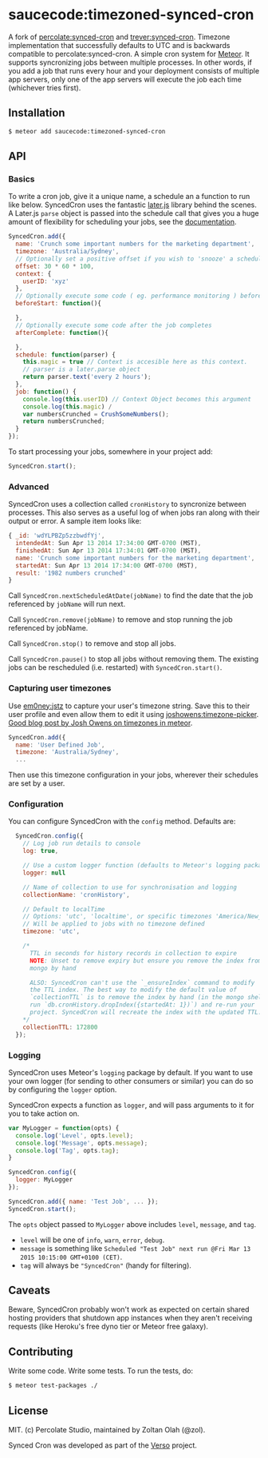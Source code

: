 # saucecode:timezoned-synced-cron

A fork of [percolate:synced-cron](https://atmospherejs.com/percolate/synced-cron) and [trever:synced-cron](https://atmospherejs.com/trever/synced-cron).  Timezone implementation that successfully defaults to UTC and is backwards compatible to percolate:synced-cron.  A simple cron system for [Meteor](http://meteor.com). It supports syncronizing jobs between multiple processes. In other words, if you add a job that runs every hour and your deployment consists of multiple app servers, only one of the app servers will execute the job each time (whichever tries first).

## Installation

``` sh
$ meteor add saucecode:timezoned-synced-cron
```

## API

### Basics

To write a cron job, give it a unique name, a schedule an a function to run like below. SyncedCron uses the fantastic [later.js](http://bunkat.github.io/later/) library behind the scenes. A Later.js `parse` object is passed into the schedule call that gives you a huge amount of flexibility for scheduling your jobs, see the [documentation](http://bunkat.github.io/later/parsers.html#overview).

``` js
SyncedCron.add({
  name: 'Crunch some important numbers for the marketing department',
  timezone: 'Australia/Sydney',
  // Optionally set a positive offset if you wish to 'snooze' a schedule
  offset: 30 * 60 * 100,
  context: {
    userID: 'xyz'
  },
  // Optionally execute some code ( eg. performance monitoring ) before the job starts
  beforeStart: function(){

  },
  // Optionally execute some code after the job completes
  afterComplete: function(){

  },
  schedule: function(parser) {
    this.magic = true // Context is accesible here as this context.
    // parser is a later.parse object
    return parser.text('every 2 hours');
  },
  job: function() {
    console.log(this.userID) // Context Object becomes this argument
    console.log(this.magic) /
    var numbersCrunched = CrushSomeNumbers();
    return numbersCrunched;
  }
});
```

To start processing your jobs, somewhere in your project add:

``` js
SyncedCron.start();
```

### Advanced

SyncedCron uses a collection called `cronHistory` to syncronize between processes. This also serves as a useful log of when jobs ran along with their output or error. A sample item looks like:

``` js
{ _id: 'wdYLPBZp5zzbwdfYj',
  intendedAt: Sun Apr 13 2014 17:34:00 GMT-0700 (MST),
  finishedAt: Sun Apr 13 2014 17:34:01 GMT-0700 (MST),
  name: 'Crunch some important numbers for the marketing department',
  startedAt: Sun Apr 13 2014 17:34:00 GMT-0700 (MST),
  result: '1982 numbers crunched'
}
```

Call `SyncedCron.nextScheduledAtDate(jobName)` to find the date that the job
referenced by `jobName` will run next.

Call `SyncedCron.remove(jobName)` to remove and stop running the job referenced by jobName.

Call `SyncedCron.stop()` to remove and stop all jobs.

Call `SyncedCron.pause()` to stop all jobs without removing them.  The existing jobs can be rescheduled (i.e. restarted) with `SyncedCron.start()`.

### Capturing user timezones

Use [em0ney:jstz](https://atmospherejs.com/em0ney/jstz) to capture your user's timezone string.  Save this to their user profile and even allow them to edit it using [joshowens:timezone-picker](https://atmospherejs.com/joshowens/timezone-picker).  [Good blog post by Josh Owens on timezones in meteor](http://joshowens.me/dealing-with-timezones-in-javascript/).

``` js
SyncedCron.add({
  name: 'User Defined Job',
  timezone: 'Australia/Sydney',
  ...
```

Then use this timezone configuration in your jobs, wherever their schedules are set by a user.


### Configuration

You can configure SyncedCron with the `config` method. Defaults are:

``` js
  SyncedCron.config({
    // Log job run details to console
    log: true,

    // Use a custom logger function (defaults to Meteor's logging package)
    logger: null

    // Name of collection to use for synchronisation and logging
    collectionName: 'cronHistory',

    // Default to localTime
    // Options: 'utc', 'localtime', or specific timezones 'America/New_York'
    // Will be applied to jobs with no timezone defined
    timezone: 'utc',

    /*
      TTL in seconds for history records in collection to expire
      NOTE: Unset to remove expiry but ensure you remove the index from
      mongo by hand

      ALSO: SyncedCron can't use the `_ensureIndex` command to modify
      the TTL index. The best way to modify the default value of
      `collectionTTL` is to remove the index by hand (in the mongo shell
      run `db.cronHistory.dropIndex({startedAt: 1})`) and re-run your
      project. SyncedCron will recreate the index with the updated TTL.
    */
    collectionTTL: 172800
  });
```

### Logging

SyncedCron uses Meteor's `logging` package by default. If you want to use your own logger (for sending to other consumers or similar) you can do so by configuring the `logger` option.

SyncedCron expects a function as `logger`, and will pass arguments to it for you to take action on.

```js
var MyLogger = function(opts) {
  console.log('Level', opts.level);
  console.log('Message', opts.message);
  console.log('Tag', opts.tag);
}

SyncedCron.config({
  logger: MyLogger
});

SyncedCron.add({ name: 'Test Job', ... });
SyncedCron.start();
```

The `opts` object passed to `MyLogger` above includes `level`, `message`, and `tag`.

- `level` will be one of `info`, `warn`, `error`, `debug`.
- `message` is something like `Scheduled "Test Job" next run @Fri Mar 13 2015 10:15:00 GMT+0100 (CET)`.
- `tag` will always be `"SyncedCron"` (handy for filtering).


## Caveats

Beware, SyncedCron probably won't work as expected on certain shared hosting providers that shutdown app instances when they aren't receiving requests (like Heroku's free dyno tier or Meteor free galaxy).

## Contributing

Write some code. Write some tests. To run the tests, do:

``` sh
$ meteor test-packages ./
```

## License

MIT. (c) Percolate Studio, maintained by Zoltan Olah (@zol).

Synced Cron was developed as part of the [Verso](http://versoapp.com) project.
